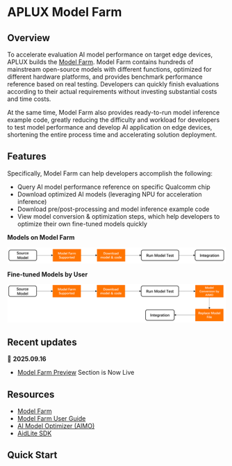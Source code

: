 # APLUX Model Farm

## Overview

To accelerate evaluation AI model performance on target edge devices, APLUX builds the [Model Farm](https://aiot.aidlux.com/en/models). Model Farm contains hundreds of mainstream open-source models with different functions, optimized for different hardware platforms, and provides benchmark performance reference based on real testing. Developers can quickly finish evaluations according to their actual requirements without investing substantial costs and time costs.

At the same time, Model Farm also provides ready-to-run model inference example code, greatly reducing the difficulty and workload for developers to test model performance and develop AI application on edge devices, shortening the entire process time and accelerating solution deployment.

## Features

Specifically, Model Farm can help developers accomplish the following:

- Query AI model performance reference on specific Qualcomm chip
- Download optimized AI models (leveraging NPU for acceleration inference)
- Download pre/post-processing and model inference example code
- View model conversion & optimization steps, which help developers to optimize their own fine-tuned models quickly

**Models on Model Farm**

![](./imgs/model-farm-test-flowchat-en.png)

**Fine-tuned Models by User**

![](./imgs/model-farm-test-finetune-flowchat-en.png)

## Recent updates

📣 **2025.09.16**
- [Model Farm Preview](https://aiot.aidlux.com/en/models/preview) Section is Now Live

## Resources

- [Model Farm](https://aiot.aidlux.com/en/models)
- [Model Farm User Guide](https://docs.aidlux.com/en/guide/software/ai-platform-portal-modelFarm)
- [AI Model Optimizer (AIMO)](https://aimo.aidlux.com/#/login)
- [AidLite SDK](https://docs.aidlux.com/en/guide/software/sdk/aidlite/aidlite-sdk)

## Quick Start
